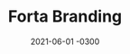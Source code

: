 ---
layout: default
title: Forta Branding
date: 2021-06-01 -0300
tags: Branding Illustration
image: /img/work/forta-brand.jpg
link: https://forta.org/
---
